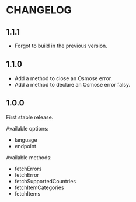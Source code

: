 # CHANGELOG

## 1.1.1

* Forgot to build in the previous version.

## 1.1.0

* Add a method to close an Osmose error.
* Add a method to declare an Osmose error falsy.

## 1.0.0

First stable release.

Available options:

* language
* endpoint

Available methods:

* fetchErrors
* fetchError
* fetchSupportedCountries
* fetchItemCategories
* fetchItems
